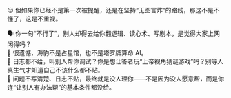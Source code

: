 😑 但如果你已经不是第一次被提醒，还是在坚持“无图言炸”的路线，那这不是不懂了，这是不重视。

🗣️ 你一句“不行了”，别人却得去给你翻逻辑、读心术、写剧本，是觉得大家上网闲得吗？  
📛 很遗憾，海豹不是占星馆，也不是塔罗牌算命 AI。  
📌 日志都不给，叫别人帮你调试？你是想让答者玩“上帝视角猜谜游戏”吗？别等人真生气才知道自己不该什么都不贴。  
🧠 问题不写清楚、日志不贴，最终就是没人理你——不是因为没人愿意帮，而是你连“让别人有办法帮”的基本条件都没给。